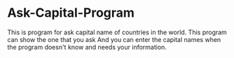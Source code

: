 # Ask-Capital-Program
This is program for ask capital name of countries in the world. This program can show the one that you ask
And you can enter the capital names when the program doesn't know and needs your information.
